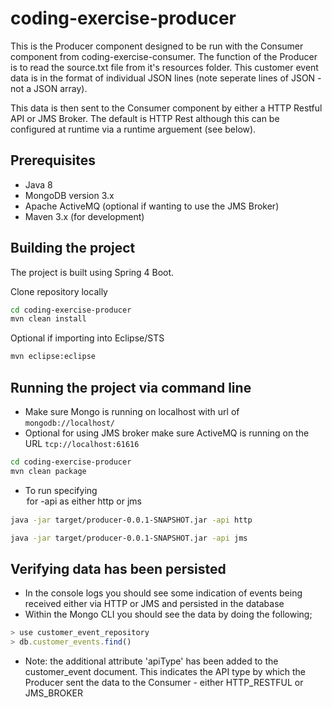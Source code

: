 # coding-exercise-producer

This is the Producer component designed to be run with the Consumer component from coding-exercise-consumer. The function of the Producer is to read the source.txt file from it's resources folder. This customer event data is in the format of individual JSON lines (note seperate lines of JSON - not a JSON array).

This data is then sent to the Consumer component by either a HTTP Restful API or JMS Broker. The default is HTTP Rest although this can be configured at runtime via a runtime arguement (see below).

## Prerequisites

- Java 8
- MongoDB version 3.x
- Apache ActiveMQ (optional if wanting to use the JMS Broker)
- Maven 3.x (for development)

## Building the project

The project is built using Spring 4 Boot.

Clone repository locally

```bash
cd coding-exercise-producer
mvn clean install
```

Optional if importing into Eclipse/STS
```bash
mvn eclipse:eclipse 
```

## Running the project via command line

- Make sure Mongo is running on localhost with url of `mongodb://localhost/`
- Optional for using JMS broker make sure ActiveMQ is running on the URL `tcp://localhost:61616`

```bash
cd coding-exercise-producer
mvn clean package
```
- To run specifying <option> for `-api` as either `http` or `jms`

```bash
java -jar target/producer-0.0.1-SNAPSHOT.jar -api http
```
```bash
java -jar target/producer-0.0.1-SNAPSHOT.jar -api jms
```

## Verifying data has been persisted

- In the console logs you should see some indication of events being received either via HTTP or JMS and persisted in the database
- Within the Mongo CLI you should see the data by doing the following;

```javascript
> use customer_event_repository
> db.customer_events.find()
```

- Note: the additional attribute 'apiType' has been added to the customer_event document. This indicates the API type by which the Producer sent the data to the Consumer - either HTTP_RESTFUL or JMS_BROKER
